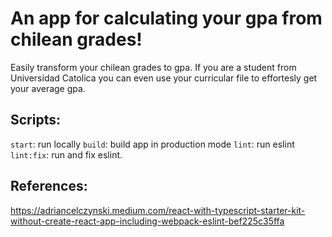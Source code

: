 # An app for calculating your gpa from chilean grades!
Easily transform your chilean grades to gpa. If you are a student from Universidad Catolica you can even use your curricular file to effortesly get your average gpa.

## Scripts:
`start`: run locally
`build`: build app in production mode
`lint`: run eslint
`lint:fix`: run and fix eslint.

## References:
https://adriancelczynski.medium.com/react-with-typescript-starter-kit-without-create-react-app-including-webpack-eslint-bef225c35ffa
